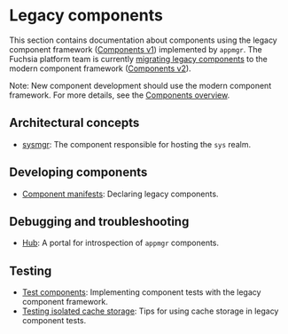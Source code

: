 # Legacy components

This section contains documentation about components using the legacy component
framework ([Components v1][glossary-components-v1]) implemented by `appmgr`.
The Fuchsia platform team is currently [migrating legacy components][migration]
to the modern component framework ([Components v2][glossary-components-v2]).

Note: New component development should use the modern component framework.
For more details, see the [Components overview][components-overview].

## Architectural concepts

- [sysmgr](sysmgr.md): The component responsible for hosting the `sys` realm.

## Developing components

- [Component manifests](component_manifests.md): Declaring legacy components.

## Debugging and troubleshooting

- [Hub](hub.md): A portal for introspection of `appmgr` components.

## Testing

- [Test components][test-component]: Implementing component tests with the
  legacy component framework.
- [Testing isolated cache storage][test-isolated-cache]: Tips for using cache
  storage in legacy component tests.

[components-overview]: /docs/concepts/components/v2/README.md
[glossary-components-v1]: /docs/glossary.md#components-v1
[glossary-components-v2]: /docs/glossary.md#components-v2
[migration]: /docs/contribute/open_projects/components/migration.md
[test-component]: /docs/concepts/testing/v1_test_component.md
[test-isolated-cache]: /docs/concepts/testing/testing_isolated_cache_storage.md
